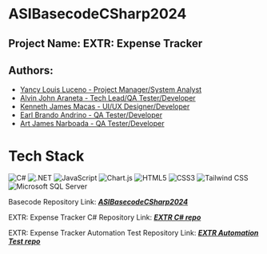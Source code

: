 # ASIBasecodeCSharp2024

## Project Name: EXTR: Expense Tracker

## Authors: 
- [Yancy Louis Luceno - Project Manager/System Analyst](https://github.com/Laucs)
- [Alvin John Araneta - Tech Lead/QA Tester/Developer](https://github.com/ajiwnl)
- [Kenneth James Macas - UI/UX Designer/Developer](https://github.com/soliken1)
- [Earl Brando Andrino - QA Tester/Developer](https://github.com/andrino25)
- [Art James Narboada - QA Tester/Developer](https://github.com/artnarboada)

# Tech Stack
![C#](https://img.shields.io/badge/c%23-%23239120.svg?style=for-the-badge&logo=csharp&logoColor=white) 
![.NET](https://img.shields.io/badge/.NET-5C2D91?style=for-the-badge&logo=.net&logoColor=white) 
![JavaScript](https://img.shields.io/badge/javascript-%23323330.svg?style=for-the-badge&logo=javascript&logoColor=%23F7DF1E) 
![Chart.js](https://img.shields.io/badge/chart.js-F5788D.svg?style=for-the-badge&logo=chart.js&logoColor=white) 
![HTML5](https://img.shields.io/badge/html5-%23E34F26.svg?style=for-the-badge&logo=html5&logoColor=white) 
![CSS3](https://img.shields.io/badge/css3-%231572B6.svg?style=for-the-badge&logo=css3&logoColor=white) 
![Tailwind CSS](https://img.shields.io/badge/tailwind%20css-%2338B2D8.svg?style=for-the-badge&logo=tailwindcss&logoColor=white) 
![Microsoft SQL Server](https://img.shields.io/badge/Microsoft%20SQL%20Server-CC2927?style=for-the-badge&logo=microsoft%20sql%20server&logoColor=white)

Basecode Repository Link: ***[ASIBasecodeCSharp2024](https://github.com/GoodBoiDoggo/ASIBasecodeCSharp2024)***

EXTR: Expense Tracker C# Repository Link: ***[EXTR C# repo](https://github.com/Laucs/ASIJumpStart2024-Group1)***

EXTR: Expense Tracker Automation Test Repository Link: ***[EXTR Automation Test repo](https://github.com/ajiwnl/ASIJumpStart2024-Group1_ASIBasecodeCSharp2024-AutomationTesting)***
